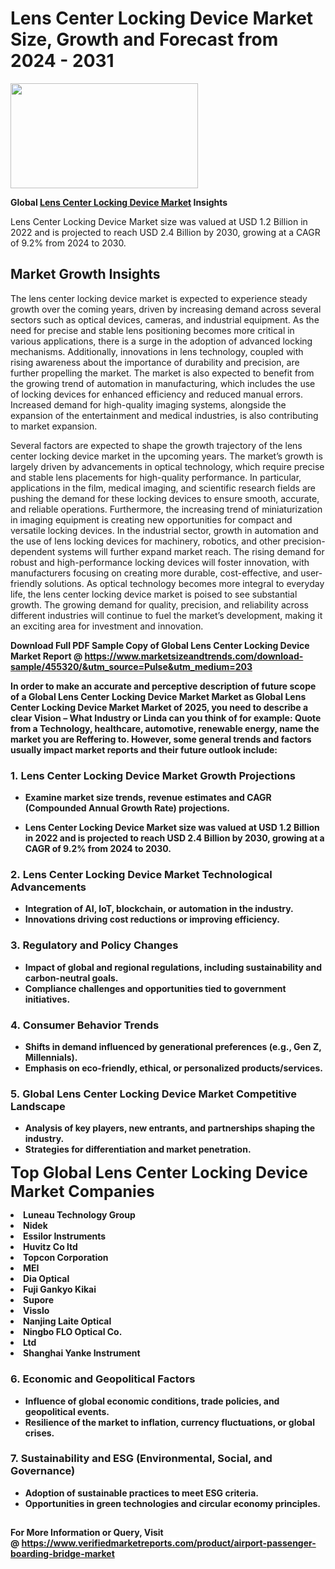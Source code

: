 <H1>Lens Center Locking Device Market Size, Growth and Forecast from 2024 - 2031</H1><img class="aligncenter size-medium wp-image-584254" src="https://thirdeyenews.in/wp-content/uploads/2024/09/Global-Market-Research-300x168.jpeg" alt="" width="300" height="168" /><p><strong>Global&nbsp;<a href="https://www.marketsizeandtrends.com/download-sample/455320/&amp;utm_source=Pulse&amp;utm_medium=203">Lens Center Locking Device Market</a> Insights</strong></p><p>Lens Center Locking Device Market size was valued at USD 1.2 Billion in 2022 and is projected to reach USD 2.4 Billion by 2030, growing at a CAGR of 9.2% from 2024 to 2030.</p><p><h2>Market Growth Insights</h2> <p>The lens center locking device market is expected to experience steady growth over the coming years, driven by increasing demand across several sectors such as optical devices, cameras, and industrial equipment. As the need for precise and stable lens positioning becomes more critical in various applications, there is a surge in the adoption of advanced locking mechanisms. Additionally, innovations in lens technology, coupled with rising awareness about the importance of durability and precision, are further propelling the market. The market is also expected to benefit from the growing trend of automation in manufacturing, which includes the use of locking devices for enhanced efficiency and reduced manual errors. Increased demand for high-quality imaging systems, alongside the expansion of the entertainment and medical industries, is also contributing to market expansion.</p> <p><strong></strong></p> <p>Several factors are expected to shape the growth trajectory of the lens center locking device market in the upcoming years. The market’s growth is largely driven by advancements in optical technology, which require precise and stable lens placements for high-quality performance. In particular, applications in the film, medical imaging, and scientific research fields are pushing the demand for these locking devices to ensure smooth, accurate, and reliable operations. Furthermore, the increasing trend of miniaturization in imaging equipment is creating new opportunities for compact and versatile locking devices. In the industrial sector, growth in automation and the use of lens locking devices for machinery, robotics, and other precision-dependent systems will further expand market reach. The rising demand for robust and high-performance locking devices will foster innovation, with manufacturers focusing on creating more durable, cost-effective, and user-friendly solutions. As optical technology becomes more integral to everyday life, the lens center locking device market is poised to see substantial growth. The growing demand for quality, precision, and reliability across different industries will continue to fuel the market’s development, making it an exciting area for investment and innovation.</p> <p><strong></p><p><span class=""><strong>Download Full PDF Sample Copy of Global Lens Center Locking Device Market Report</strong> @ <a href="https://www.marketsizeandtrends.com/download-sample/455320/&amp;utm_source=Pulse&amp;utm_medium=203" target="_blank">https://www.marketsizeandtrends.com/download-sample/455320/&amp;utm_source=Pulse&amp;utm_medium=203</a></span></p><p>In order to make an accurate and perceptive description of future scope of a Global&nbsp;Lens Center Locking Device Market Market as Global&nbsp;Lens Center Locking Device Market Market of 2025, you need to describe a clear Vision &ndash; What Industry or Linda can you think of for example: Quote from a Technology, healthcare, automotive, renewable energy, name the market you are Reffering to. However, some general trends and factors usually impact market reports and their future outlook include:</p><h3>1.&nbsp;<strong>Lens Center Locking Device Market Growth Projections</strong></h3><ul><li>Examine market size trends, revenue estimates and CAGR (Compounded Annual Growth Rate) projections.</li><li><p>Lens Center Locking Device Market size was valued at USD 1.2 Billion in 2022 and is projected to reach USD 2.4 Billion by 2030, growing at a CAGR of 9.2% from 2024 to 2030.</p></li></ul><h3>2.&nbsp;<strong>Lens Center Locking Device Market Technological Advancements</strong></h3><ul><li>Integration of AI, IoT, blockchain, or automation in the industry.</li><li>Innovations driving cost reductions or improving efficiency.</li></ul><h3>3.&nbsp;<strong>Regulatory and Policy Changes</strong></h3><ul><li>Impact of global and regional regulations, including sustainability and carbon-neutral goals.</li><li>Compliance challenges and opportunities tied to government initiatives.</li></ul><h3>4.&nbsp;<strong>Consumer Behavior Trends</strong></h3><ul><li>Shifts in demand influenced by generational preferences (e.g., Gen Z, Millennials).</li><li>Emphasis on eco-friendly, ethical, or personalized products/services.</li></ul><h3>5.&nbsp;<strong>Global Lens Center Locking Device Market Competitive Landscape</strong></h3><ul><li>Analysis of key players, new entrants, and partnerships shaping the industry.</li><li>Strategies for differentiation and market penetration.</li></ul><p data-pm-slice="1 1 []"><span style="color: inherit; font-family: inherit; font-size: 25px;">Top Global Lens Center Locking Device Market Companies</span></p><div class="" data-test-id=""><p><li>Luneau Technology Group</li><li> Nidek</li><li> Essilor Instruments</li><li> Huvitz Co ltd</li><li> Topcon Corporation</li><li> MEI</li><li> Dia Optical</li><li> Fuji Gankyo Kikai</li><li> Supore</li><li> Visslo</li><li> Nanjing Laite Optical</li><li> Ningbo FLO Optical Co.</li><li>Ltd</li><li> Shanghai Yanke Instrument</li></p></div><h3>6.&nbsp;<strong>Economic and Geopolitical Factors</strong></h3><ul><li>Influence of global economic conditions, trade policies, and geopolitical events.</li><li>Resilience of the market to inflation, currency fluctuations, or global crises.</li></ul><h3>7.&nbsp;<strong>Sustainability and ESG (Environmental, Social, and Governance)</strong></h3><ul><li>Adoption of sustainable practices to meet ESG criteria.</li><li>Opportunities in green technologies and circular economy principles.</li></ul><h2><strong style="font-size: 14px;">For More Information or Query, Visit @&nbsp;</strong><a style="background-color: #ffffff; font-size: 14px;" href="https://www.marketsizeandtrends.com/report/lens-center-locking-device-market/" target="_blank">https://www.verifiedmarketreports.com/product/airport-passenger-boarding-bridge-market</a></h2>
